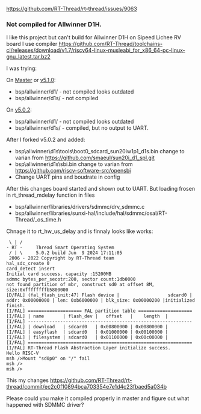 https://github.com/RT-Thread/rt-thread/issues/9063

### Not compiled for Allwinner D1H.

I like this project but can't build for Allwinner D1H on Sipeed Lichee RV board
I use compiler https://github.com/RT-Thread/toolchains-ci/releases/download/v1.7/riscv64-linux-musleabi_for_x86_64-pc-linux-gnu_latest.tar.bz2

I was trying:

On [Master](https://github.com/RT-Thread/rt-thread/commit/2866da37a02dae72200e02ad87480718002760a5) or [v5.1.0](https://github.com/RT-Thread/rt-thread/releases/tag/v5.1.0):
- bsp/allwinner/d1/ - not compiled looks outdated
- bsp/allwinner/d1s/ - not compiled  

On [v5.0.2](https://github.com/RT-Thread/rt-thread/releases/tag/v5.0.2):  
- bsp/allwinner/d1/ - not compiled looks outdated
- bsp/allwinner/d1s/ - compiled, but no output to UART. 

After I forked v5.0.2 and added:
- bsp\allwinner\d1s\tools\boot0_sdcard_sun20iw1p1_d1s.bin change to varian from https://github.com/smaeul/sun20i_d1_spl.git
- bsp\allwinner\d1s\sbi.bin change to varian from https://github.com/riscv-software-src/opensbi
- Change UART pins and boudrate in config 

After this changes board started and shown out to UART.
But loading frosen in rt_thread_mdelay function in files
- bsp/allwinner/libraries/drivers/sdmmc/drv_sdmmc.c
- bsp/allwinner/libraries/sunxi-hal/include/hal/sdmmc/osal/RT-Thread/_os_time.h

Chnage it to rt_hw_us_delay and is finnaly looks like works:
```
 \ | /
- RT -     Thread Smart Operating System
 / | \     5.0.2 build Jun  9 2024 17:11:05
 2006 - 2022 Copyright by RT-Thread team
hal_sdc_create 0
card_detect insert
Initial card success. capacity :15200MB
sdmmc bytes_per_secotr:200, sector count:1db0000
not found partition of mbr, construct sd0 at offset 8M, size:0xffffffffb5800000
[D/FAL] (fal_flash_init:47) Flash device |                  sdcard0 | addr: 0x00000000 | len: 0xb6000000 | blk_size: 0x00000200 |initialized finish.
[I/FAL] ==================== FAL partition table ====================
[I/FAL] | name       | flash_dev |   offset   |    length  |
[I/FAL] -------------------------------------------------------------
[I/FAL] | download   | sdcard0   | 0x00800000 | 0x00800000 |
[I/FAL] | easyflash  | sdcard0   | 0x01000000 | 0x00100000 |
[I/FAL] | filesystem | sdcard0   | 0x01100000 | 0x00c00000 |
[I/FAL] =============================================================
[I/FAL] RT-Thread Flash Abstraction Layer initialize success.
Hello RISC-V
msh />Mount "sd0p0" on "/" fail
msh />
msh />
```
This my changes https://github.com/RT-Thread/rt-thread/commit/ec2c0f10894bca703354e7e1d4c23fbaed5a034b

Please could you make it compiled properly in master and figure out what happened with SDMMC driver?